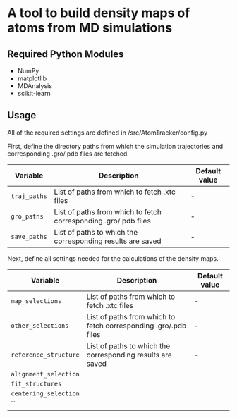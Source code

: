 # A tool to build density maps of atoms from MD simulations


## Required Python Modules
- NumPy
- matplotlib
- MDAnalysis
- scikit-learn

## Usage

All of the required settings are defined in /src/AtomTracker/config.py

First, define the directory paths from which the simulation trajectories and corresponding .gro/.pdb files are fetched.

| Variable | Description | Default value |
| --- | - | - |
| `traj_paths` | List of paths from which to fetch .xtc files |  - |
| `gro_paths` | List of paths from which to fetch corresponding .gro/.pdb files | - |
| `save_paths` | List of paths to which the corresponding results are saved | - |


Next, define all settings needed for the calculations of the density maps.

| Variable | Description | Default value |
| --- | - | - |
| `map_selections` | List of paths from which to fetch .xtc files |  - |
| `other_selections` | List of paths from which to fetch corresponding .gro/.pdb files | - |
| `reference_structure` | List of paths to which the corresponding results are saved | - |
| `alignment_selection` |  |  |
| `fit_structures` |  |  |
| `centering_selection` |  |  |
| `` |  |  |







